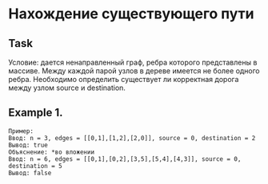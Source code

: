 # Нахождение существующего пути


## Task
Условие: дается ненаправленный граф, ребра которого представлены в массиве. 
Между каждой парой узлов в дереве имеется не более одного ребра.
Необходимо определить существует ли корректная дорога между узлом source и destination.


## Example 1.
````
Пример:
Ввод: n = 3, edges = [[0,1],[1,2],[2,0]], source = 0, destination = 2
Вывод: true
Объяснение: *во вложении
Ввод: n = 6, edges = [[0,1],[0,2],[3,5],[5,4],[4,3]], source = 0, destination = 5
Вывод: false
````